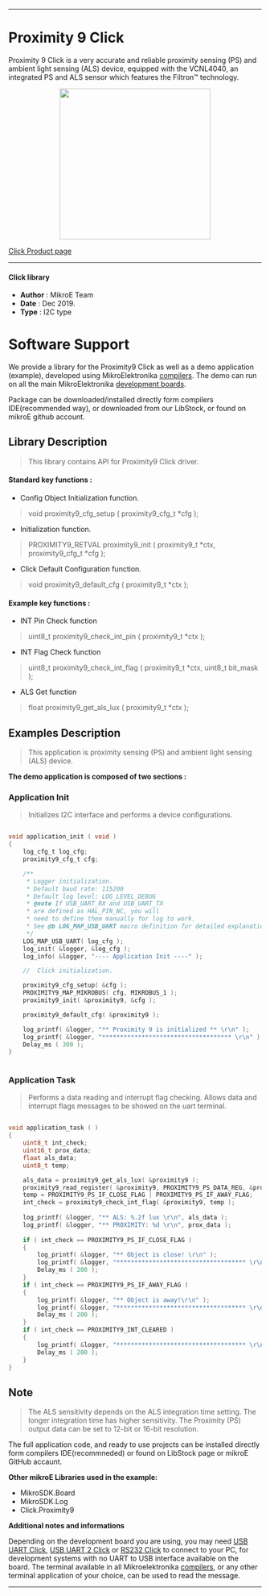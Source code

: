 
---
# Proximity 9 Click

Proximity 9 Click is a very accurate and reliable proximity sensing (PS) and ambient light sensing (ALS) device, equipped with the VCNL4040, an integrated PS and ALS sensor which features the Filtron™ technology.

<p align="center">
  <img src="https://download.mikroe.com/images/click_for_ide/proximity9_click.png" height=300px>
</p>

[Click Product page](https://www.mikroe.com/proximity-9-click)

---


#### Click library 

- **Author**        : MikroE Team
- **Date**          : Dec 2019.
- **Type**          : I2C type


# Software Support

We provide a library for the Proximity9 Click 
as well as a demo application (example), developed using MikroElektronika 
[compilers](https://shop.mikroe.com/compilers). 
The demo can run on all the main MikroElektronika [development boards](https://shop.mikroe.com/development-boards).

Package can be downloaded/installed directly form compilers IDE(recommended way), or downloaded from our LibStock, or found on mikroE github account. 

## Library Description

> This library contains API for Proximity9 Click driver.

#### Standard key functions :

- Config Object Initialization function.
> void proximity9_cfg_setup ( proximity9_cfg_t *cfg ); 
 
- Initialization function.
> PROXIMITY9_RETVAL proximity9_init ( proximity9_t *ctx, proximity9_cfg_t *cfg );

- Click Default Configuration function.
> void proximity9_default_cfg ( proximity9_t *ctx );


#### Example key functions :

- INT Pin Check function
> uint8_t proximity9_check_int_pin ( proximity9_t *ctx );
 
- INT Flag Check function
> uint8_t proximity9_check_int_flag ( proximity9_t *ctx, uint8_t bit_mask );

- ALS Get function
> float proximity9_get_als_lux ( proximity9_t *ctx );

## Examples Description
 
> This application is proximity sensing (PS) and ambient light sensing (ALS) device.

**The demo application is composed of two sections :**

### Application Init 

> Initializes I2C interface and performs a device configurations.

```c

void application_init ( void )
{
    log_cfg_t log_cfg;
    proximity9_cfg_t cfg;

    /** 
     * Logger initialization.
     * Default baud rate: 115200
     * Default log level: LOG_LEVEL_DEBUG
     * @note If USB_UART_RX and USB_UART_TX 
     * are defined as HAL_PIN_NC, you will 
     * need to define them manually for log to work. 
     * See @b LOG_MAP_USB_UART macro definition for detailed explanation.
     */
    LOG_MAP_USB_UART( log_cfg );
    log_init( &logger, &log_cfg );
    log_info( &logger, "---- Application Init ----" );

    //  Click initialization.

    proximity9_cfg_setup( &cfg );
    PROXIMITY9_MAP_MIKROBUS( cfg, MIKROBUS_1 );
    proximity9_init( &proximity9, &cfg );

    proximity9_default_cfg( &proximity9 );

    log_printf( &logger, "** Proximity 9 is initialized ** \r\n" );
    log_printf( &logger, "************************************ \r\n" );
    Delay_ms ( 300 );
}
  
```

### Application Task

> Performs a data reading and interrupt flag checking.
> Allows data and interrupt flags messages to be showed on the uart terminal.

```c

void application_task ( )
{
    uint8_t int_check;
    uint16_t prox_data;
    float als_data;
    uint8_t temp;

    als_data = proximity9_get_als_lux( &proximity9 );
    proximity9_read_register( &proximity9, PROXIMITY9_PS_DATA_REG, &prox_data );
    temp = PROXIMITY9_PS_IF_CLOSE_FLAG | PROXIMITY9_PS_IF_AWAY_FLAG;
    int_check = proximity9_check_int_flag( &proximity9, temp );
    
    log_printf( &logger, "** ALS: %.2f lux \r\n", als_data );
    log_printf( &logger, "** PROXIMITY: %d \r\n", prox_data );
    
    if ( int_check == PROXIMITY9_PS_IF_CLOSE_FLAG )
    {
        log_printf( &logger, "** Object is close! \r\n" );
        log_printf( &logger, "************************************ \r\n" );
        Delay_ms ( 200 );
    }
    if ( int_check == PROXIMITY9_PS_IF_AWAY_FLAG )
    {
        log_printf( &logger, "** Object is away!\r\n" );
        log_printf( &logger, "************************************ \r\n" );
        Delay_ms ( 200 );
    }
    if ( int_check == PROXIMITY9_INT_CLEARED )
    {
        log_printf( &logger, "************************************ \r\n" );
        Delay_ms ( 200 );
    }
}  

```

## Note

> The ALS sensitivity depends on the ALS integration time setting.
> The longer integration time has higher sensitivity.
> The Proximity (PS) output data can be set to 12-bit or 16-bit resolution.

The full application code, and ready to use projects can be  installed directly form compilers IDE(recommneded) or found on LibStock page or mikroE GitHub accaunt.

**Other mikroE Libraries used in the example:** 

- MikroSDK.Board
- MikroSDK.Log
- Click.Proximity9

**Additional notes and informations**

Depending on the development board you are using, you may need 
[USB UART Click](https://shop.mikroe.com/usb-uart-click), 
[USB UART 2 Click](https://shop.mikroe.com/usb-uart-2-click) or 
[RS232 Click](https://shop.mikroe.com/rs232-click) to connect to your PC, for 
development systems with no UART to USB interface available on the board. The 
terminal available in all Mikroelektronika 
[compilers](https://shop.mikroe.com/compilers), or any other terminal application 
of your choice, can be used to read the message.



---
